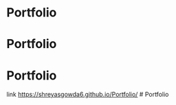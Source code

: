 ﻿# Portfolio
# Portfolio
# Portfolio

link https://shreyasgowda6.github.io/Portfolio/
#   P o r t f o l i o  
 